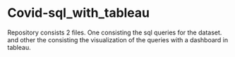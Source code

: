 # Covid-sql_with_tableau
Repository consists 2 files. One consisting the sql queries for the dataset. and other the consisting the visualization of the 
queries with a dashboard in tableau.
